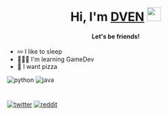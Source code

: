 <h1 align="center">Hi, I'm <a href="https://github.com/dvenru" target="_blank">DVEN</a> 
<img src="https://github.com/blackcater/blackcater/raw/main/images/Hi.gif" height="32"/></h1>
<h4 align="center">Let's be friends!</h4>

- 💤 I like to sleep
- 🧑🏻‍💻 I'm learning GameDev
- 🍕 I want pizza

![python](https://img.shields.io/badge/Python-0089BA?style=flat&logo=)
![java](https://img.shields.io/badge/Java-FF9671?style=flat&logo=)
#

[![twitter](https://img.shields.io/badge/Twitter-222831?style=for-the-badge&logo=twitter)](https://twitter.com/DVEN_PRO)
[![reddit](https://img.shields.io/badge/reddit-222831?style=for-the-badge&logo=reddit)](https://www.reddit.com/user/DValentinRU)

<!--
**dvenru/dvenru** is a ✨ _special_ ✨ repository because its `README.md` (this file) appears on your GitHub profile.

Here are some ideas to get you started:

- 🔭 I’m currently working on ...
- 🌱 I’m currently learning ...
- 👯 I’m looking to collaborate on ...
- 🤔 I’m looking for help with ...
- 💬 Ask me about ...
- 📫 How to reach me: ...
- 😄 Pronouns: ...
- ⚡ Fun fact: ...
-->
